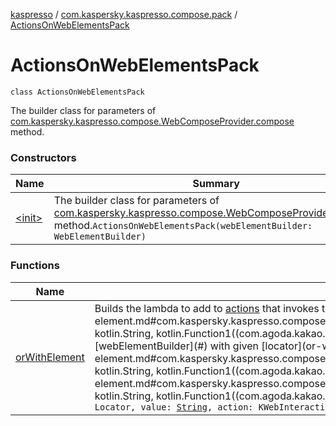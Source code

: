 [kaspresso](../../index.md) / [com.kaspersky.kaspresso.compose.pack](../index.md) / [ActionsOnWebElementsPack](./index.md)

# ActionsOnWebElementsPack

`class ActionsOnWebElementsPack`

The builder class for parameters of [com.kaspersky.kaspresso.compose.WebComposeProvider.compose](../../com.kaspersky.kaspresso.compose/-web-compose-provider/compose.md) method.

### Constructors

| Name | Summary |
|---|---|
| [&lt;init&gt;](-init-.md) | The builder class for parameters of [com.kaspersky.kaspresso.compose.WebComposeProvider.compose](../../com.kaspersky.kaspresso.compose/-web-compose-provider/compose.md) method.`ActionsOnWebElementsPack(webElementBuilder: WebElementBuilder)` |

### Functions

| Name | Summary |
|---|---|
| [orWithElement](or-with-element.md) | Builds the lambda to add to [actions](#) that invokes the given [action](or-with-element.md#com.kaspersky.kaspresso.compose.pack.ActionsOnWebElementsPack$orWithElement(androidx.test.espresso.web.webdriver.Locator, kotlin.String, kotlin.Function1((com.agoda.kakao.web.WebElementBuilder.KWebInteraction, kotlin.Unit)))/action) on the web element built by [webElementBuilder](#) with given [locator](or-with-element.md#com.kaspersky.kaspresso.compose.pack.ActionsOnWebElementsPack$orWithElement(androidx.test.espresso.web.webdriver.Locator, kotlin.String, kotlin.Function1((com.agoda.kakao.web.WebElementBuilder.KWebInteraction, kotlin.Unit)))/locator) and [value](or-with-element.md#com.kaspersky.kaspresso.compose.pack.ActionsOnWebElementsPack$orWithElement(androidx.test.espresso.web.webdriver.Locator, kotlin.String, kotlin.Function1((com.agoda.kakao.web.WebElementBuilder.KWebInteraction, kotlin.Unit)))/value).`fun orWithElement(locator: Locator, value: `[`String`](https://kotlinlang.org/api/latest/jvm/stdlib/kotlin/-string/index.html)`, action: KWebInteraction.() -> `[`Unit`](https://kotlinlang.org/api/latest/jvm/stdlib/kotlin/-unit/index.html)`): `[`Unit`](https://kotlinlang.org/api/latest/jvm/stdlib/kotlin/-unit/index.html) |
